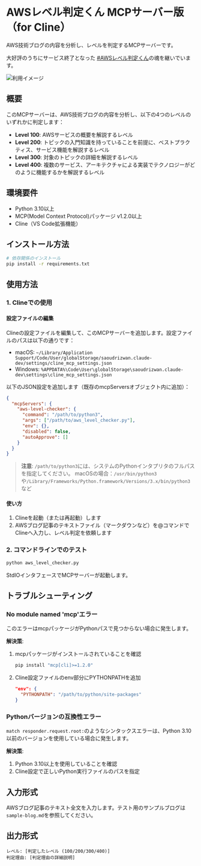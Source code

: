 # AWSレベル判定くん MCPサーバー版（for Cline）

AWS技術ブログの内容を分析し、レベルを判定するMCPサーバーです。

大好評のうちにサービス終了となった [#AWSレベル判定くん](https://github.com/minorun365/aws-level-checker)の魂を継いでいます。

![利用イメージ](https://github.com/user-attachments/assets/3fe16c5a-85ee-4eb7-a4cb-23ab202b1a7c)

## 概要

このMCPサーバーは、AWS技術ブログの内容を分析し、以下の4つのレベルのいずれかに判定します：

- **Level 100**: AWSサービスの概要を解説するレベル
- **Level 200**: トピックの入門知識を持っていることを前提に、ベストプラクティス、サービス機能を解説するレベル
- **Level 300**: 対象のトピックの詳細を解説するレベル
- **Level 400**: 複数のサービス、アーキテクチャによる実装でテクノロジーがどのように機能するかを解説するレベル

## 環境要件

- Python 3.10以上
- MCP(Model Context Protocol)パッケージ v1.2.0以上
- Cline（VS Code拡張機能）

## インストール方法

```bash
# 依存関係のインストール
pip install -r requirements.txt
```

## 使用方法

### 1. Clineでの使用

#### 設定ファイルの編集

Clineの設定ファイルを編集して、このMCPサーバーを追加します。設定ファイルのパスは以下の通りです：

- macOS: `~/Library/Application Support/Code/User/globalStorage/saoudrizwan.claude-dev/settings/cline_mcp_settings.json`
- Windows: `%APPDATA%\Code\User\globalStorage\saoudrizwan.claude-dev\settings\cline_mcp_settings.json`

以下のJSON設定を追加します（既存のmcpServersオブジェクト内に追加）：

```json
{
  "mcpServers": {
    "aws-level-checker": {
      "command": "/path/to/python3",
      "args": ["/path/to/aws_level_checker.py"],
      "env": {},
      "disabled": false,
      "autoApprove": []
    }
  }
}
```

> **注意**: `/path/to/python3`には、システムのPythonインタプリタのフルパスを指定してください。
> macOSの場合：`/usr/bin/python3`や`/Library/Frameworks/Python.framework/Versions/3.x/bin/python3`など

#### 使い方

1. Clineを起動（または再起動）します
2. AWSブログ記事のテキストファイル（マークダウンなど）を@コマンドでClineへ入力し、レベル判定を依頼します

### 2. コマンドラインでのテスト

```bash
python aws_level_checker.py
```

StdIOインタフェースでMCPサーバーが起動します。

## トラブルシューティング

### No module named 'mcp'エラー

このエラーはmcpパッケージがPythonパスで見つからない場合に発生します。

**解決策**:
1. mcpパッケージがインストールされていることを確認
   ```bash
   pip install "mcp[cli]>=1.2.0"
   ```

2. Cline設定ファイルのenv部分にPYTHONPATHを追加
   ```json
   "env": {
     "PYTHONPATH": "/path/to/python/site-packages"
   }
   ```

### Pythonバージョンの互換性エラー

`match responder.request.root:`のようなシンタックスエラーは、Python 3.10以前のバージョンを使用している場合に発生します。

**解決策**:
1. Python 3.10以上を使用していることを確認
2. Cline設定で正しいPython実行ファイルのパスを指定

## 入力形式

AWSブログ記事のテキスト全文を入力します。テスト用のサンプルブログは`sample-blog.md`を参照してください。

## 出力形式

```
レベル: [判定したレベル (100/200/300/400)]
判定理由: [判定理由の詳細説明]
```
